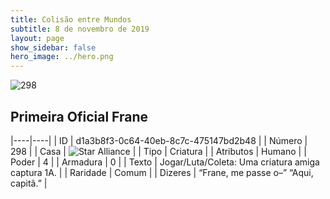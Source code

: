 ```yaml
---
title: Colisão entre Mundos
subtitle: 8 de novembro de 2019
layout: page
show_sidebar: false
hero_image: ../hero.png
---
```


![298](https://cdn.keyforgegame.com/media/card_front/pt/452_298_VWXG7GC9HX62_pt.png)

## Primeira Oficial Frane

|----|----|
| ID | d1a3b8f3-0c64-40eb-8c7c-475147bd2b48 |
| Número | 298 |
| Casa | ![Star Alliance](https://archonarcana.com/images/thumb/7/7d/Star_Alliance.png/22px-Star_Alliance.png "Aliança Estelar") |
| Tipo | Criatura |
| Atributos | Humano |
| Poder | 4 |
| Armadura | 0 |
| Texto | Jogar/Luta/Coleta: Uma criatura amiga captura 1A. |
| Raridade | Comum |
| Dizeres | “Frane, me passe o–” “Aqui, capitã.” |
